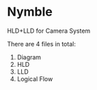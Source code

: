 # Nymble
HLD+LLD for Camera System

There are 4 files in total:
1. Diagram
2. HLD
3. LLD
4. Logical Flow
